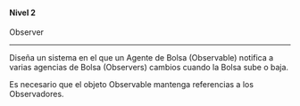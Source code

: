 #### Nivel 2
Observer
___
Diseña un sistema en el que un Agente de Bolsa (Observable) notifica a varias agencias de Bolsa (Observers) cambios cuando la Bolsa sube o baja.  


Es necesario que el objeto Observable mantenga referencias a los Observadores.